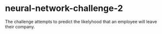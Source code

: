 # neural-network-challenge-2
The challenge attempts to predict the likelyhood that an employee will leave their company. 

